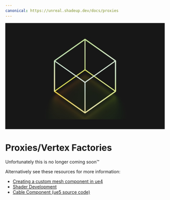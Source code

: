 ```yaml
---
canonical: https://unreal.shadeup.dev/docs/proxies
---
```


![Wireframe cube](img/proxy.jpg)

# Proxies/Vertex Factories

Unfortunately this is no longer coming soon™

Alternatively see these resources for more information:

- [Creating a custom mesh component in ue4](https://medium.com/realities-io/creating-a-custom-mesh-component-in-ue4-part-1-an-in-depth-explanation-of-vertex-factories-4a6fd9fd58f2)
- [Shader Development](https://docs.unrealengine.com/4.27/en-US/ProgrammingAndScripting/Rendering/ShaderDevelopment/)
- [Cable Component (ue5 source code)](https://github.com/EpicGames/UnrealEngine/blob/5.0/Engine/Plugins/Runtime/CableComponent/Source/CableComponent/Private/CableComponent.cpp)
